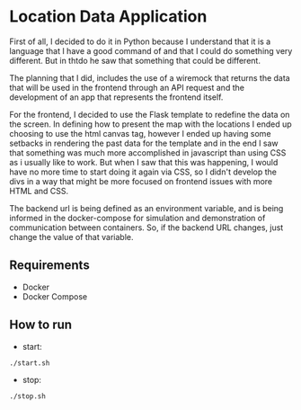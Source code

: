 # Location Data Application
First of all, I decided to do it in Python because I understand that it is a language that I have a good command of and that I could do something very different. But in thtdo he saw that something that could be different.

The planning that I did, includes the use of a wiremock that returns the data that will be used in the frontend through an API request and the development of an app that represents the frontend itself.

For the frontend, I decided to use the Flask template to redefine the data on the screen. In defining how to present the map with the locations I ended up choosing to use the html canvas tag, however I ended up having some setbacks in rendering the past data for the template and in the end I saw that something was much more accomplished in javascript than using CSS as i usually like to work. But when I saw that this was happening, I would have no more time to start doing it again via CSS, so I didn't develop the divs in a way that might be more focused on frontend issues with more HTML and CSS.

The backend url is being defined as an environment variable, and is being informed in the docker-compose for simulation and demonstration of communication between containers. So, if the backend URL changes, just change the value of that variable.

## Requirements
- Docker
- Docker Compose

## How to run
- start:
```
./start.sh
```

- stop:
```
./stop.sh
```